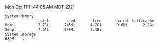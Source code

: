 Mon Oct 11 11:44:05 AM MDT 2021
```bash
System Memory
               total        used        free      shared  buff/cache   available
Mem:           7.7Gi       746Mi       4.7Gi       9.0Mi       2.2Gi       6.6Gi
Swap:          7.6Gi       290Mi       7.4Gi
System Storage
689M	.
```

